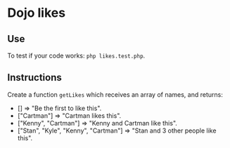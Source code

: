 # Dojo likes

## Use

To test if your code works: `php likes.test.php`.

## Instructions

Create a function `getLikes` which receives an array of names, and returns:

- [] => "Be the first to like this".
- ["Cartman"] => "Cartman likes this".
- ["Kenny", "Cartman"] => "Kenny and Cartman like this".
- ["Stan", "Kyle", "Kenny", "Cartman"] => "Stan and 3 other people like this".
